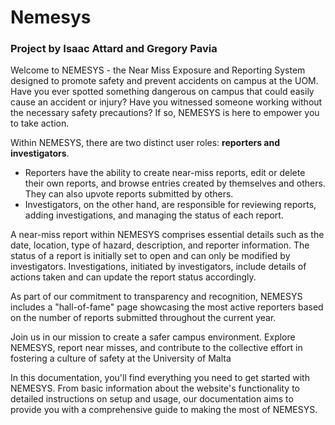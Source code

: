# Nemesys 
### Project by Isaac Attard and Gregory Pavia

Welcome to NEMESYS - the Near Miss Exposure and Reporting System designed to promote safety and prevent accidents on campus at the UOM. Have you ever spotted something dangerous on campus that could easily cause an accident or injury? Have you witnessed someone working without the necessary safety precautions? If so, NEMESYS is here to empower you to take action.

Within NEMESYS, there are two distinct user roles: **reporters and investigators**. 
- Reporters have the ability to create near-miss reports, edit or delete their own reports, and browse entries created by themselves and others. They can also upvote reports submitted by others.
- Investigators, on the other hand, are responsible for reviewing reports, adding investigations, and managing the status of each report.

A near-miss report within NEMESYS comprises essential details such as the date, location, type of hazard, description, and reporter information. The status of a report is initially set to open and can only be modified by investigators. Investigations, initiated by investigators, include details of actions taken and can update the report status accordingly.

As part of our commitment to transparency and recognition, NEMESYS includes a "hall-of-fame" page showcasing the most active reporters based on the number of reports submitted throughout the current year.

Join us in our mission to create a safer campus environment. Explore NEMESYS, report near misses, and contribute to the collective effort in fostering a culture of safety at the University of Malta

In this documentation, you'll find everything you need to get started with NEMESYS. From basic information about the website's functionality to detailed instructions on setup and usage, our documentation aims to provide you with a comprehensive guide to making the most of NEMESYS. 
